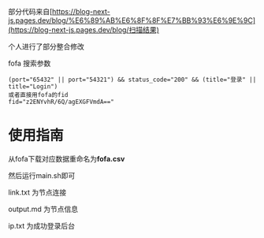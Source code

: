 部分代码来自[https://blog-next-js.pages.dev/blog/%E6%89%AB%E6%8F%8F%E7%BB%93%E6%9E%9C](https://blog-next-js.pages.dev/blog/扫描结果) 

个人进行了部分整合修改



fofa 搜索参数

```
(port="65432" || port="54321") && status_code="200" && (title="登录" || title="Login") 
或者直接用fofa的fid 
fid="z2ENYvhR/6Q/agEXGFVmdA=="
```



# 使用指南

从fofa下载对应数据重命名为**fofa.csv**

然后运行main.sh即可

link.txt   为节点连接

output.md  为节点信息

ip.txt    为成功登录后台